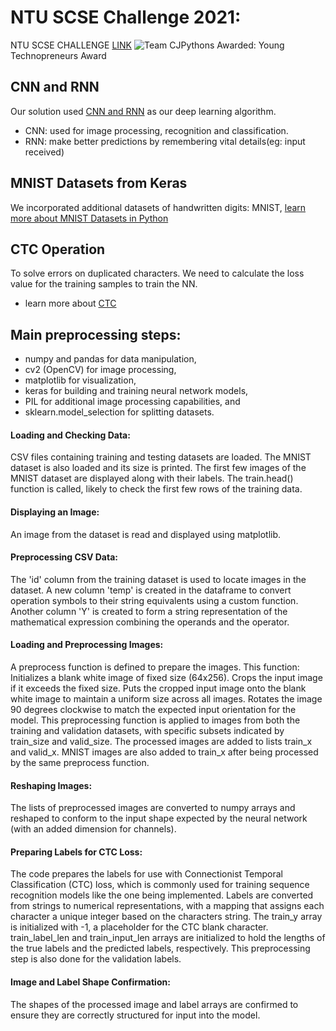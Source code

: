 # NTU SCSE Challenge 2021: 
NTU SCSE CHALLENGE [LINK](https://www.ntu.edu.sg/scse/news-events/news/detail/scse-computing-challenge-2021)
![Team CJPythons](https://www.ntu.edu.sg/images/librariesprovider118/news-events/scse-computing-challenge-202154f84e0e-2c74-4211-a795-816575dbf69f.jpg?Status=Master&sfvrsn=464ed816_3)
Awarded: Young Technopreneurs Award

## CNN and RNN
Our solution used [CNN and RNN](https://www.upgrad.com/blog/cnn-vs-rnn/) as our deep learning algorithm.

- CNN: used for image processing, recognition and classification.
- RNN: make better predictions by remembering vital details(eg: input received)

## MNIST Datasets from Keras
We incorporated additional datasets of handwritten digits: MNIST, [learn more about MNIST Datasets in Python](https://www.digitalocean.com/community/tutorials/mnist-dataset-in-python)

## CTC Operation
To solve errors on duplicated characters. We need to calculate the loss value for the training samples to train the NN.
- learn more about [CTC](https://towardsdatascience.com/intuitively-understanding-connectionist-temporal-classification-3797e43a86c)

## Main preprocessing steps:

- numpy and pandas for data manipulation,
- cv2 (OpenCV) for image processing,
- matplotlib for visualization,
- keras for building and training neural network models,
- PIL for additional image processing capabilities, and
- sklearn.model_selection for splitting datasets.

#### Loading and Checking Data:
CSV files containing training and testing datasets are loaded.
The MNIST dataset is also loaded and its size is printed.
The first few images of the MNIST dataset are displayed along with their labels.
The train.head() function is called, likely to check the first few rows of the training data.

#### Displaying an Image:
An image from the dataset is read and displayed using matplotlib.

#### Preprocessing CSV Data:
The 'id' column from the training dataset is used to locate images in the dataset.
A new column 'temp' is created in the dataframe to convert operation symbols to their string equivalents using a custom function.
Another column 'Y' is created to form a string representation of the mathematical expression combining the operands and the operator.

#### Loading and Preprocessing Images:
A preprocess function is defined to prepare the images. This function:
Initializes a blank white image of fixed size (64x256).
Crops the input image if it exceeds the fixed size.
Puts the cropped input image onto the blank white image to maintain a uniform size across all images.
Rotates the image 90 degrees clockwise to match the expected input orientation for the model.
This preprocessing function is applied to images from both the training and validation datasets, with specific subsets indicated by train_size and valid_size.
The processed images are added to lists train_x and valid_x.
MNIST images are also added to train_x after being processed by the same preprocess function.

#### Reshaping Images:
The lists of preprocessed images are converted to numpy arrays and reshaped to conform to the input shape expected by the neural network (with an added dimension for channels).

#### Preparing Labels for CTC Loss:
The code prepares the labels for use with Connectionist Temporal Classification (CTC) loss, which is commonly used for training sequence recognition models like the one being implemented.
Labels are converted from strings to numerical representations, with a mapping that assigns each character a unique integer based on the characters string.
The train_y array is initialized with -1, a placeholder for the CTC blank character.
train_label_len and train_input_len arrays are initialized to hold the lengths of the true labels and the predicted labels, respectively.
This preprocessing step is also done for the validation labels.

#### Image and Label Shape Confirmation:
The shapes of the processed image and label arrays are confirmed to ensure they are correctly structured for input into the model.
